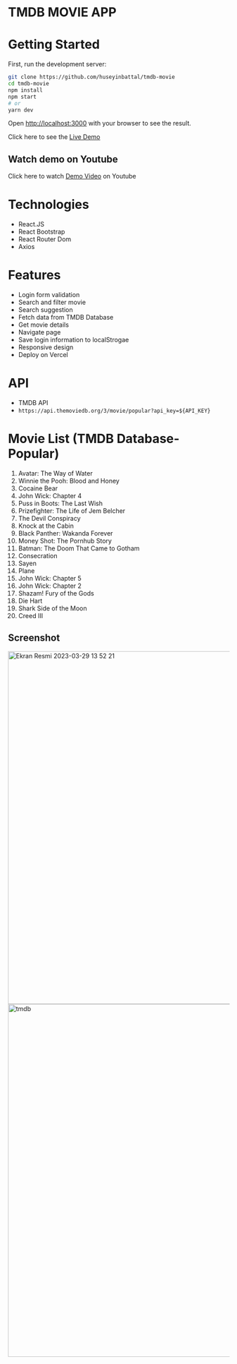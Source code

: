 # TMDB MOVIE APP

# Getting Started

First, run the development server:

```bash
git clone https://github.com/huseyinbattal/tmdb-movie
cd tmdb-movie
npm install
npm start
# or
yarn dev
```

Open [http://localhost:3000](http://localhost:3000) with your browser to see the result.

Click here to see the [Live Demo](https://tmdb-movie-seven.vercel.app/)

## Watch demo on Youtube
Click here to watch [Demo Video](https://www.youtube.com/watch?v=-0WSN8MAZjI) on Youtube

# Technologies
- React.JS
- React Bootstrap
- React Router Dom
- Axios

# Features
- Login form validation
- Search and filter movie
- Search suggestion
- Fetch data from TMDB Database
- Get movie details
- Navigate page
- Save login information to localStrogae
- Responsive design
- Deploy on Vercel

# API
- TMDB API
- `https://api.themoviedb.org/3/movie/popular?api_key=${API_KEY}`

# Movie List (TMDB Database-Popular)
1. Avatar: The Way of Water
2. Winnie the Pooh: Blood and Honey
3. Cocaine Bear
4. John Wick: Chapter 4
5. Puss in Boots: The Last Wish
6. Prizefighter: The Life of Jem Belcher
7. The Devil Conspiracy
8. Knock at the Cabin
9. Black Panther: Wakanda Forever
10. Money Shot: The Pornhub Story
11. Batman: The Doom That Came to Gotham
12. Consecration
13. Sayen
14. Plane
15. John Wick: Chapter 5
16. John Wick: Chapter 2
17. Shazam! Fury of the Gods
18. Die Hart
19. Shark Side of the Moon
20. Creed III

## Screenshot

<img width="800" alt="Ekran Resmi 2023-03-29 13 52 21" src="https://user-images.githubusercontent.com/95706081/228511661-80a4a876-a651-4958-9eb5-9d39e5917b5a.png">


<img width="800" alt="tmdb" src="https://user-images.githubusercontent.com/95706081/228510615-c96b6437-a2d5-406a-8d3a-2841c61e5e18.png">
